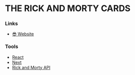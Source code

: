 # THE RICK AND MORTY CARDS

### Links

- [😎 Website](https://rick-and-morty-cards.vercel.app/)

### Tools

- [React](https://reactjs.org)
- [Next](https://nextjs.org)
- [Rick and Morty API](https://rickandmortyapi.com/)